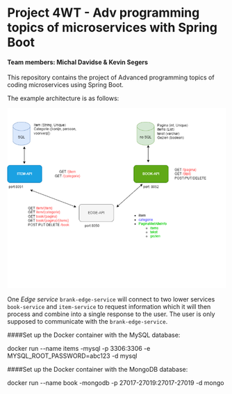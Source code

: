 # Project 4WT - Adv programming topics of microservices with Spring Boot

#### Team members: Michal Davidse & Kevin Segers

This repository contains the project of Advanced programming topics of coding microservices using Spring Boot.

The example architecture is as follows:

![alt text](https://github.com/KevinSegers/project-ar-backend/blob/a4f09e8ae42d5afcff88170969b037bb73b13eb7/SchemaProject.png)

One _Edge service_ `brank-edge-service` will connect to two lower services `book-service` and `item-service` to request information which it will then process and combine into a single response to the user. The user is only supposed to communicate with the `brank-edge-service`.

####Set up the Docker container with the MySQL database:

docker run --name items -mysql -p 3306:3306 -e MYSQL_ROOT_PASSWORD=abc123 -d mysql

####Set up the Docker container with the MongoDB database:

docker run --name book -mongodb -p 27017-27019:27017-27019 -d mongo
